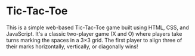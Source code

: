 # Tic-Tac-Toe
This is a simple web-based Tic-Tac-Toe game built using HTML, CSS, and JavaScript. It's a classic two-player game (X and O) where players take turns marking the spaces in a 3×3 grid. The first player to align three of their marks horizontally, vertically, or diagonally wins!
